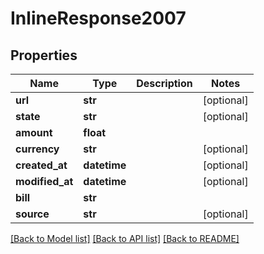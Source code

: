 # InlineResponse2007

## Properties
Name | Type | Description | Notes
------------ | ------------- | ------------- | -------------
**url** | **str** |  | [optional] 
**state** | **str** |  | [optional] 
**amount** | **float** |  | 
**currency** | **str** |  | [optional] 
**created_at** | **datetime** |  | [optional] 
**modified_at** | **datetime** |  | [optional] 
**bill** | **str** |  | 
**source** | **str** |  | [optional] 

[[Back to Model list]](../README.md#documentation-for-models) [[Back to API list]](../README.md#documentation-for-api-endpoints) [[Back to README]](../README.md)

